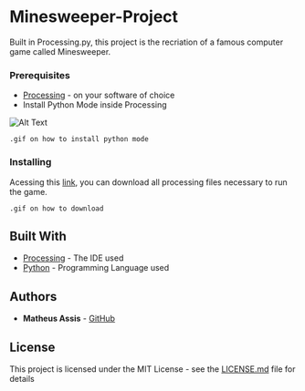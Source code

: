 # Minesweeper-Project

Built in Processing.py, this project is the recriation of a famous computer game called Minesweeper.

### Prerequisites

* [Processing](https://processing.org/download/) - on your software of choice
* Install Python Mode inside Processing

![Alt Text](https://media.giphy.com/media/vFKqnCdLPNOKc/giphy.gif)

```
.gif on how to install python mode
```

### Installing

Acessing this [link](https://uploadfiles.io/bjku7f2g), you can download all processing files necessary to run the game.

```
.gif on how to download
```

## Built With

* [Processing](https://processing.org/) - The IDE used
* [Python](https://www.python.org/) - Programming Language used

## Authors

* **Matheus Assis** - [GitHub](https://github.com/MatheusMAssis)

## License

This project is licensed under the MIT License - see the [LICENSE.md](LICENSE.md) file for details

